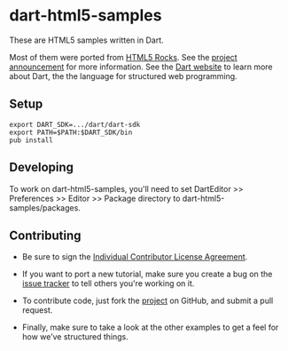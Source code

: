 dart-html5-samples
==================

These are HTML5 samples written in Dart.

Most of them were ported from
[HTML5 Rocks](http://www.html5rocks.com/).
See the
[project announcement](http://news.dartlang.org/2012/09/dart-html5-happy-web-developers.html)
for more information.
See the [Dart website](http://www.dartlang.org) to learn more about Dart, the
the language for structured web programming.

Setup
-----

	export DART_SDK=.../dart/dart-sdk
	export PATH=$PATH:$DART_SDK/bin
	pub install

Developing
----------

To work on dart-html5-samples, you'll need to set DartEditor >> Preferences >>
Editor >> Package directory to dart-html5-samples/packages.

Contributing
------------

* Be sure to sign the [Individual Contributor License Agreement](http://code.google.com/legal/individual-cla-v1.0.html).

* If you want to port a new tutorial, make sure you create a bug on the [issue tracker](https://github.com/dart-lang/dart-html5-samples/issues) to tell others you're working on it.

* To contribute code, just fork the [project](https://github.com/dart-lang/dart-html5-samples) on GitHub, and submit a pull request.

* Finally, make sure to take a look at the other examples to get a feel for how we’ve structured things.